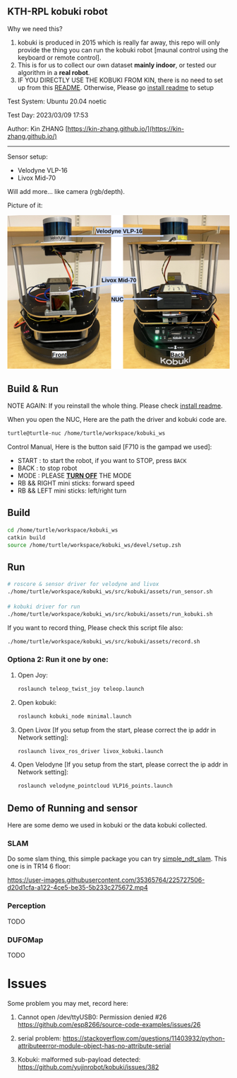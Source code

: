 KTH-RPL kobuki robot
---

Why we need this? 

1. kobuki is produced in 2015 which is really far away, this repo will only provide the thing you can run the kobuki robot [maunal control using the keyboard or remote control].
2. This is for us to collect our own dataset **mainly indoor**, or tested our algorithm in a **real robot**. 
3. IF YOU DIRECTLY USE THE KOBUKI FROM KIN, there is no need to set up from this [README](assets/install/README.md). Otherwise, Please go [install readme](assets/install/README.md) to setup

Test System: Ubuntu 20.04 noetic

Test Day: 2023/03/09 17:53

Author: Kin ZHANG [https://kin-zhang.github.io/](https://kin-zhang.github.io/)

---

Sensor setup:

- Velodyne VLP-16
- Livox Mid-70

Will add more... like camera (rgb/depth).



Picture of it:

![](assets/img/kobuki_sensor_setup.png)

## Build & Run

NOTE AGAIN: If you reinstall the whole thing. Please check [install readme](assets/install/README.md).

When you open the NUC, Here are the path the driver and kobuki code are.

```bash
turtle@turtle-nuc /home/turtle/workspace/kobuki_ws
```

Control Manual, Here is the button said [F710 is the gampad we used]:

- START : to start the robot, if you want to STOP, press `BACK`
- BACK : to stop robot
- MODE : PLEASE **<u>TURN OFF</u>** THE MODE
- RB && RIGHT mini sticks: forward speed
- RB && LEFT mini sticks: left/right turn
 

## Build

```bash
cd /home/turtle/workspace/kobuki_ws
catkin build
source /home/turtle/workspace/kobuki_ws/devel/setup.zsh
```

## Run

```bash
# roscore & sensor driver for velodyne and livox
./home/turtle/workspace/kobuki_ws/src/kobuki/assets/run_sensor.sh

# kobuki driver for run
./home/turtle/workspace/kobuki_ws/src/kobuki/assets/run_kobuki.sh

```

If you want to record thing, Please check this script file also:
```bash
./home/turtle/workspace/kobuki_ws/src/kobuki/assets/record.sh
```

### Optiona 2: Run it one by one:
1. Open Joy:
   ```bash
   roslaunch teleop_twist_joy teleop.launch
   ```

2. Open kobuki:
   ```bash
   roslaunch kobuki_node minimal.launch
   ```

3. Open Livox [If you setup from the start, please correct the ip addr in Network setting]:
   ```bash
   roslaunch livox_ros_driver livox_kobuki.launch
   ```

4. Open Velodyne [If you setup from the start, please correct the ip addr in Network setting]:
   ```bash
   roslaunch velodyne_pointcloud VLP16_points.launch
   ```

## Demo of Running and sensor

Here are some demo we used in kobuki or the data kobuki collected.

### SLAM

Do some slam thing, this simple package you can try [simple_ndt_slam](https://github.com/Kin-Zhang/simple_ndt_slam). This one is in TR14 6 floor:

https://user-images.githubusercontent.com/35365764/225727506-d20d1cfa-a122-4ce5-be35-5b233c275672.mp4

### Perception

TODO

### DUFOMap

TODO

# Issues 

Some problem you may met, record here:

1. Cannot open /dev/ttyUSB0: Permission denied #26 https://github.com/esp8266/source-code-examples/issues/26

2. serial problem: https://stackoverflow.com/questions/11403932/python-attributeerror-module-object-has-no-attribute-serial

3. Kobuki: malformed sub-payload detected: https://github.com/yujinrobot/kobuki/issues/382

